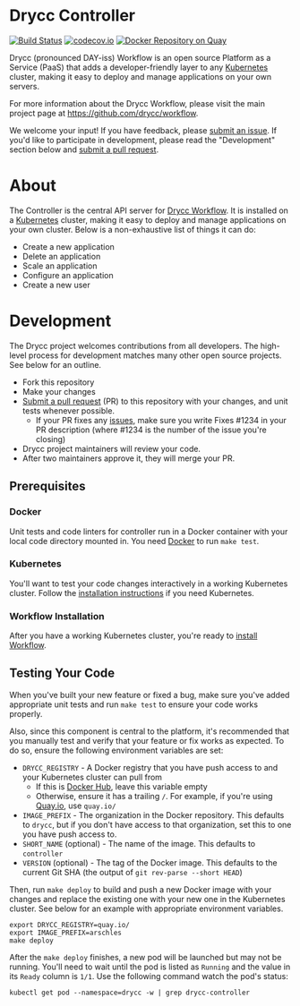 
# Drycc Controller

[![Build Status](https://travis-ci.org/drycc/controller.svg?branch=master)](https://travis-ci.org/drycc/controller)
[![codecov.io](https://codecov.io/github/drycc/controller/coverage.svg?branch=master)](https://codecov.io/github/drycc/controller?branch=master)
[![Docker Repository on Quay](https://quay.io/repository/drycc/controller/status "Docker Repository on Quay")](https://quay.io/repository/drycc/controller)

Drycc (pronounced DAY-iss) Workflow is an open source Platform as a Service (PaaS) that adds a developer-friendly layer to any [Kubernetes](http://kubernetes.io) cluster, making it easy to deploy and manage applications on your own servers.

For more information about the Drycc Workflow, please visit the main project page at https://github.com/drycc/workflow.

We welcome your input! If you have feedback, please [submit an issue][issues]. If you'd like to participate in development, please read the "Development" section below and [submit a pull request][prs].

# About

The Controller is the central API server for [Drycc Workflow][workflow]. It is installed on a [Kubernetes](http://kubernetes.io) cluster, making it easy to deploy and manage applications on your own cluster. Below is a non-exhaustive list of things it can do:

* Create a new application
* Delete an application
* Scale an application
* Configure an application
* Create a new user

# Development

The Drycc project welcomes contributions from all developers. The high-level process for development matches many other open source projects. See below for an outline.

* Fork this repository
* Make your changes
* [Submit a pull request][prs] (PR) to this repository with your changes, and unit tests whenever possible.
  * If your PR fixes any [issues][issues], make sure you write Fixes #1234 in your PR description (where #1234 is the number of the issue you're closing)
* Drycc project maintainers will review your code.
* After two maintainers approve it, they will merge your PR.

## Prerequisites

### Docker

Unit tests and code linters for controller run in a Docker container with your local code directory
mounted in. You need [Docker][] to run `make test`.

### Kubernetes

You'll want to test your code changes interactively in a working Kubernetes cluster. Follow the
[installation instructions][install-k8s] if you need Kubernetes.

### Workflow Installation

After you have a working Kubernetes cluster, you're ready to [install Workflow](https://drycc.com/docs/workflow/installing-workflow/).

## Testing Your Code

When you've built your new feature or fixed a bug, make sure you've added appropriate unit tests and run `make test` to ensure your code works properly.

Also, since this component is central to the platform, it's recommended that you manually test and verify that your feature or fix works as expected. To do so, ensure the following environment variables are set:

* `DRYCC_REGISTRY` - A Docker registry that you have push access to and your Kubernetes cluster can pull from
  * If this is [Docker Hub](https://hub.docker.com/), leave this variable empty
  * Otherwise, ensure it has a trailing `/`. For example, if you're using [Quay.io](https://quay.io), use `quay.io/`
* `IMAGE_PREFIX` - The organization in the Docker repository. This defaults to `drycc`, but if you don't have access to that organization, set this to one you have push access to.
* `SHORT_NAME` (optional) - The name of the image. This defaults to `controller`
* `VERSION` (optional) - The tag of the Docker image. This defaults to the current Git SHA (the output of `git rev-parse --short HEAD`)

Then, run `make deploy` to build and push a new Docker image with your changes and replace the existing one with your new one in the Kubernetes cluster. See below for an example with appropriate environment variables.

```console
export DRYCC_REGISTRY=quay.io/
export IMAGE_PREFIX=arschles
make deploy
```

After the `make deploy` finishes, a new pod will be launched but may not be running. You'll need to wait until the pod is listed as `Running` and the value in its `Ready` column is `1/1`. Use the following command watch the pod's status:

```console
kubectl get pod --namespace=drycc -w | grep drycc-controller
```

[install-k8s]: https://kubernetes.io/docs/setup/pick-right-solution
[issues]: https://github.com/drycc/controller/issues
[prs]: https://github.com/drycc/controller/pulls
[workflow]: https://github.com/drycc/workflow
[Docker]: https://www.docker.com/
[v2.18]: https://github.com/drycc/workflow/releases/tag/v2.18.0
